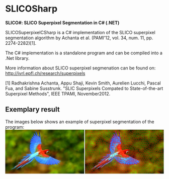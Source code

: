 # SLICOSharp
__SLICO#: SLICO Superpixel Segmentation in C# (.NET)__

SLICOSuperpixelCSharp is a C# implementation of the SLICO superpixel segmentation algorithm by Achanta et al. (PAMI'12, vol. 34, num. 11, pp. 2274-2282)[1]. 

The C# implementation is a standalone program and can be compiled into a .Net library.

More information about SLICO superpixel segmenation can be found on: http://ivrl.epfl.ch/research/superpixels

[1] Radhakrishna Achanta, Appu Shaji, Kevin Smith, Aurelien Lucchi, Pascal Fua, and Sabine Susstrunk. "SLIC Superpixels Compated to State-of-the-art Superpixel Methods", IEEE TPAMI, November2012.

## Exemplary result

The images below shows an example of superpixel segmentation of the program:
![alt text](https://github.com/junjiez/SLICOSharp/blob/master/superpixel5.jpg)
